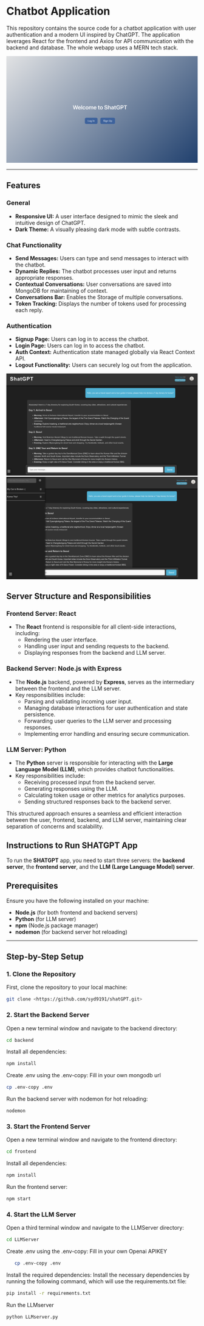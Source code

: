 # Chatbot Application

This repository contains the source code for a chatbot application with user authentication and a modern UI inspired by ChatGPT. The application leverages React for the frontend and Axios for API communication with the backend and database. The whole webapp uses a MERN tech stack. 

![image](images/userLanding.png)

---

## Features

### General
- **Responsive UI:** A user interface designed to mimic the sleek and intuitive design of ChatGPT.
- **Dark Theme:** A visually pleasing dark mode with subtle contrasts.

### Chat Functionality
- **Send Messages:** Users can type and send messages to interact with the chatbot.
- **Dynamic Replies:** The chatbot processes user input and returns appropriate responses.
- **Contextual Conversations:** User conversations are saved into MongoDB for maintaining of context.
- **Conversations Bar:** Enables the Storage of multiple conversations.
- **Token Tracking:** Displays the number of tokens used for processing each reply.

### Authentication
- **Signup Page:** Users can log in to access the chatbot. 
- **Login Page:** Users can log in to access the chatbot.
- **Auth Context:** Authentication state managed globally via React Context API.
- **Logout Functionality:** Users can securely log out from the application.

![image](images/conversations.png)
![image](images/conversationsBar.png)


## Server Structure and Responsibilities

### **Frontend Server: React**
- The **React** frontend is responsible for all client-side interactions, including:
  - Rendering the user interface.
  - Handling user input and sending requests to the backend.
  - Displaying responses from the backend and LLM server.

### **Backend Server: Node.js with Express**
- The **Node.js** backend, powered by **Express**, serves as the intermediary between the frontend and the LLM server.
- Key responsibilities include:
  - Parsing and validating incoming user input.
  - Managing database interactions for user authentication and state persistence.
  - Forwarding user queries to the LLM server and processing responses.
  - Implementing error handling and ensuring secure communication.

### **LLM Server: Python**
- The **Python** server is responsible for interacting with the **Large Language Model (LLM)**, which provides chatbot functionalities.
- Key responsibilities include:
  - Receiving processed input from the backend server.
  - Generating responses using the LLM.
  - Calculating token usage or other metrics for analytics purposes.
  - Sending structured responses back to the backend server.

This structured approach ensures a seamless and efficient interaction between the user, frontend, backend, and LLM server, maintaining clear separation of concerns and scalability.

## Instructions to Run SHATGPT App

To run the **SHATGPT** app, you need to start three servers: the **backend server**, the **frontend server**, and the **LLM (Large Language Model) server**.

## Prerequisites

Ensure you have the following installed on your machine:

- **Node.js** (for both frontend and backend servers)
- **Python** (for LLM server)
- **npm** (Node.js package manager)
- **nodemon** (for backend server hot reloading)

---

## Step-by-Step Setup

### 1. Clone the Repository

First, clone the repository to your local machine:

```bash
git clone <https://github.com/syd9191/shatGPT.git>
```

### 2. Start the Backend Server

Open a new terminal window and navigate to the backend directory:
```bash
cd backend
```

Install all dependencies:
```bash
npm install
```

Create .env using the .env-copy: Fill in your own mongodb url
```bash 
cp .env-copy .env
```

Run the backend server with nodemon for hot reloading:
```bash
nodemon
```

### 3. Start the Frontend Server

Open a new terminal window and navigate to the frontend directory:
```bash
cd frontend
```

Install all dependencies:
```bash
npm install
```

Run the frontend server:
```bash
npm start
```

### 4. Start the LLM Server

Open a third terminal window and navigate to the LLMServer directory:
```bash
cd LLMServer
```

Create .env using the .env-copy: Fill in your own Openai APIKEY
```bash 
   cp .env-copy .env
```

Install the required dependencies: Install the necessary dependencies by running the following command, which will use the requirements.txt file:
```bash
pip install -r requirements.txt
```

Run the LLMserver
```bash
python LLMserver.py
```








